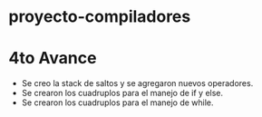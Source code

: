 # proyecto-compiladores

# 4to Avance

- Se creo la stack de saltos y se agregaron nuevos operadores.
- Se crearon los cuadruplos para el manejo de if y else.
- Se crearon los cuadruplos para el manejo de while.
